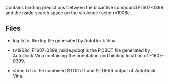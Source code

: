 Contains binding predictions between the bioactive compound F1607-0399 and the nside search space on the virulence factor rv1908c.

## Files

- log.txt is the log file generated by AutoDock Vina.

- rv1908c_F1607-0399_nside.pdbqt is the PDBQT file generated by AutoDock Vina containing the orientation and binding location of F1607-0399.

- stdoe.txt is the combined STDOUT and STDERR output of AutoDock Vina.

